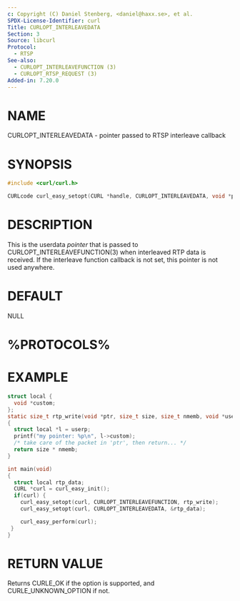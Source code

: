 ```yaml
---
c: Copyright (C) Daniel Stenberg, <daniel@haxx.se>, et al.
SPDX-License-Identifier: curl
Title: CURLOPT_INTERLEAVEDATA
Section: 3
Source: libcurl
Protocol:
  - RTSP
See-also:
  - CURLOPT_INTERLEAVEFUNCTION (3)
  - CURLOPT_RTSP_REQUEST (3)
Added-in: 7.20.0
---
```


# NAME

CURLOPT_INTERLEAVEDATA - pointer passed to RTSP interleave callback

# SYNOPSIS

~~~c
#include <curl/curl.h>

CURLcode curl_easy_setopt(CURL *handle, CURLOPT_INTERLEAVEDATA, void *pointer);
~~~

# DESCRIPTION

This is the userdata *pointer* that is passed to
CURLOPT_INTERLEAVEFUNCTION(3) when interleaved RTP data is received. If
the interleave function callback is not set, this pointer is not used
anywhere.

# DEFAULT

NULL

# %PROTOCOLS%

# EXAMPLE

~~~c
struct local {
  void *custom;
};
static size_t rtp_write(void *ptr, size_t size, size_t nmemb, void *userp)
{
  struct local *l = userp;
  printf("my pointer: %p\n", l->custom);
  /* take care of the packet in 'ptr', then return... */
  return size * nmemb;
}

int main(void)
{
  struct local rtp_data;
  CURL *curl = curl_easy_init();
  if(curl) {
    curl_easy_setopt(curl, CURLOPT_INTERLEAVEFUNCTION, rtp_write);
    curl_easy_setopt(curl, CURLOPT_INTERLEAVEDATA, &rtp_data);

    curl_easy_perform(curl);
 }
}
~~~

# RETURN VALUE

Returns CURLE_OK if the option is supported, and CURLE_UNKNOWN_OPTION if not.
